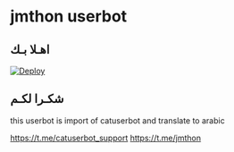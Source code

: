 # jmthon userbot

## اهـلا بـك

[![Deploy](https://www.herokucdn.com/deploy/button.svg)](https://heroku.com/deploy?template=https:/iq918837/github.com//pack)

## شكـرا لكـم 


this userbot is import of catuserbot and translate to arabic

https://t.me/catuserbot_support
https://t.me/jmthon
